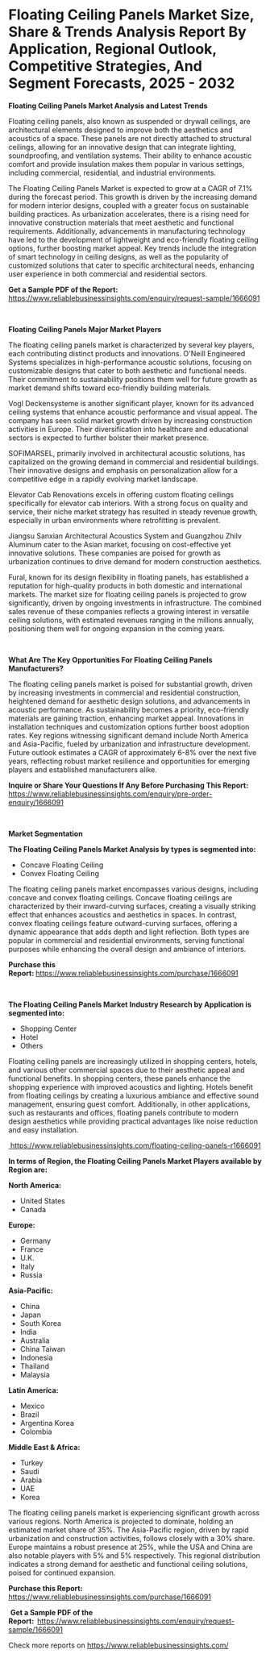 <p><h1>Floating Ceiling Panels Market Size, Share & Trends Analysis Report By Application, Regional Outlook, Competitive Strategies, And Segment Forecasts, 2025 - 2032</h1></p><p><strong>Floating Ceiling Panels Market Analysis and Latest Trends</strong></p>
<p><p>Floating ceiling panels, also known as suspended or drywall ceilings, are architectural elements designed to improve both the aesthetics and acoustics of a space. These panels are not directly attached to structural ceilings, allowing for an innovative design that can integrate lighting, soundproofing, and ventilation systems. Their ability to enhance acoustic comfort and provide insulation makes them popular in various settings, including commercial, residential, and industrial environments.</p><p>The Floating Ceiling Panels Market is expected to grow at a CAGR of 7.1% during the forecast period. This growth is driven by the increasing demand for modern interior designs, coupled with a greater focus on sustainable building practices. As urbanization accelerates, there is a rising need for innovative construction materials that meet aesthetic and functional requirements. Additionally, advancements in manufacturing technology have led to the development of lightweight and eco-friendly floating ceiling options, further boosting market appeal. Key trends include the integration of smart technology in ceiling designs, as well as the popularity of customized solutions that cater to specific architectural needs, enhancing user experience in both commercial and residential sectors.</p></p>
<p><strong>Get a Sample PDF of the Report:&nbsp;</strong> <a href="https://www.reliablebusinessinsights.com/enquiry/request-sample/1666091?utm_campaign=2811&utm_medium=2&utm_source=Github&utm_content=ia&utm_term=06032025&utm_id=floating-ceiling-panels">https://www.reliablebusinessinsights.com/enquiry/request-sample/1666091</a></p>
<p>&nbsp;</p>
<p><strong>Floating Ceiling Panels Major Market Players</strong></p>
<p><p>The floating ceiling panels market is characterized by several key players, each contributing distinct products and innovations. O'Neill Engineered Systems specializes in high-performance acoustic solutions, focusing on customizable designs that cater to both aesthetic and functional needs. Their commitment to sustainability positions them well for future growth as market demand shifts toward eco-friendly building materials.</p><p>Vogl Deckensysteme is another significant player, known for its advanced ceiling systems that enhance acoustic performance and visual appeal. The company has seen solid market growth driven by increasing construction activities in Europe. Their diversification into healthcare and educational sectors is expected to further bolster their market presence.</p><p>SOFIMARSEL, primarily involved in architectural acoustic solutions, has capitalized on the growing demand in commercial and residential buildings. Their innovative designs and emphasis on personalization allow for a competitive edge in a rapidly evolving market landscape.</p><p>Elevator Cab Renovations excels in offering custom floating ceilings specifically for elevator cab interiors. With a strong focus on quality and service, their niche market strategy has resulted in steady revenue growth, especially in urban environments where retrofitting is prevalent.</p><p>Jiangsu Sanxian Architectural Acoustics System and Guangzhou Zhilv Aluminum cater to the Asian market, focusing on cost-effective yet innovative solutions. These companies are poised for growth as urbanization continues to drive demand for modern construction aesthetics.</p><p>Fural, known for its design flexibility in floating panels, has established a reputation for high-quality products in both domestic and international markets. The market size for floating ceiling panels is projected to grow significantly, driven by ongoing investments in infrastructure. The combined sales revenue of these companies reflects a growing interest in versatile ceiling solutions, with estimated revenues ranging in the millions annually, positioning them well for ongoing expansion in the coming years.</p></p>
<p>&nbsp;</p>
<p><strong>What Are The Key Opportunities For Floating Ceiling Panels Manufacturers?</strong></p>
<p><p>The floating ceiling panels market is poised for substantial growth, driven by increasing investments in commercial and residential construction, heightened demand for aesthetic design solutions, and advancements in acoustic performance. As sustainability becomes a priority, eco-friendly materials are gaining traction, enhancing market appeal. Innovations in installation techniques and customization options further boost adoption rates. Key regions witnessing significant demand include North America and Asia-Pacific, fueled by urbanization and infrastructure development. Future outlook estimates a CAGR of approximately 6-8% over the next five years, reflecting robust market resilience and opportunities for emerging players and established manufacturers alike.</p></p>
<p><strong>Inquire or Share Your Questions If Any Before Purchasing This Report:</strong> <a href="https://www.reliablebusinessinsights.com/enquiry/pre-order-enquiry/1666091?utm_campaign=2811&utm_medium=2&utm_source=Github&utm_content=ia&utm_term=06032025&utm_id=floating-ceiling-panels">https://www.reliablebusinessinsights.com/enquiry/pre-order-enquiry/1666091</a></p>
<p>&nbsp;</p>
<p><strong>Market Segmentation</strong></p>
<p><strong>The Floating Ceiling Panels Market Analysis by types is segmented into:</strong></p>
<p><ul><li>Concave Floating Ceiling</li><li>Convex Floating Ceiling</li></ul></p>
<p><p>The floating ceiling panels market encompasses various designs, including concave and convex floating ceilings. Concave floating ceilings are characterized by their inward-curving surfaces, creating a visually striking effect that enhances acoustics and aesthetics in spaces. In contrast, convex floating ceilings feature outward-curving surfaces, offering a dynamic appearance that adds depth and light reflection. Both types are popular in commercial and residential environments, serving functional purposes while enhancing the overall design and ambiance of interiors.</p></p>
<p><strong>Purchase this Report:&nbsp;</strong><a href="https://www.reliablebusinessinsights.com/purchase/1666091?utm_campaign=2811&utm_medium=2&utm_source=Github&utm_content=ia&utm_term=06032025&utm_id=floating-ceiling-panels">https://www.reliablebusinessinsights.com/purchase/1666091</a></p>
<p>&nbsp;</p>
<p><strong>The Floating Ceiling Panels Market Industry Research by Application is segmented into:</strong></p>
<p><ul><li>Shopping Center</li><li>Hotel</li><li>Others</li></ul></p>
<p><p>Floating ceiling panels are increasingly utilized in shopping centers, hotels, and various other commercial spaces due to their aesthetic appeal and functional benefits. In shopping centers, these panels enhance the shopping experience with improved acoustics and lighting. Hotels benefit from floating ceilings by creating a luxurious ambiance and effective sound management, ensuring guest comfort. Additionally, in other applications, such as restaurants and offices, floating panels contribute to modern design aesthetics while providing practical advantages like noise reduction and easy installation.</p></p>
<p><a href="https://www.reliablebusinessinsights.com/floating-ceiling-panels-r1666091?utm_campaign=2811&utm_medium=2&utm_source=Github&utm_content=ia&utm_term=06032025&utm_id=floating-ceiling-panels">&nbsp;https://www.reliablebusinessinsights.com/floating-ceiling-panels-r1666091</a></p>
<p><strong>In terms of Region, the Floating Ceiling Panels Market Players available by Region are:</strong></p>
<p>
    <p> <strong> North America: </strong>
        <ul>
            <li>United States</li>
            <li>Canada</li>
        </ul>
        </p> 
    <p> <strong> Europe: </strong>
        <ul>
            <li>Germany</li>
            <li>France</li>
            <li>U.K.</li>
            <li>Italy</li>
            <li>Russia</li>
        </ul>
        </p> 
    <p> <strong> Asia-Pacific: </strong>
        <ul>
            <li>China</li>
            <li>Japan</li>
            <li>South Korea</li>
            <li>India</li>
            <li>Australia</li>
            <li>China Taiwan</li>
            <li>Indonesia</li>
            <li>Thailand</li>
            <li>Malaysia</li>
        </ul>
        </p> 
    <p> <strong> Latin America: </strong>
        <ul>
            <li>Mexico</li>
            <li>Brazil</li>
            <li>Argentina Korea</li>
            <li>Colombia</li>
        </ul>
        </p> 
    <p> <strong> Middle East & Africa: </strong>
        <ul>
            <li>Turkey</li>
            <li>Saudi</li>
            <li>Arabia</li>
            <li>UAE</li>
            <li>Korea</li>
        </ul>
    </p>
    </p>
<p><p>The floating ceiling panels market is experiencing significant growth across various regions. North America is projected to dominate, holding an estimated market share of 35%. The Asia-Pacific region, driven by rapid urbanization and construction activities, follows closely with a 30% share. Europe maintains a robust presence at 25%, while the USA and China are also notable players with 5% and 5% respectively. This regional distribution indicates a strong demand for aesthetic and functional ceiling solutions, poised for continued expansion.</p></p>
<p><strong>Purchase this Report: </strong><a href="https://www.reliablebusinessinsights.com/purchase/1666091?utm_campaign=2811&utm_medium=2&utm_source=Github&utm_content=ia&utm_term=06032025&utm_id=floating-ceiling-panels">https://www.reliablebusinessinsights.com/purchase/1666091</a></p>
<p>&nbsp;<strong>Get a Sample PDF of the Report:&nbsp;&nbsp;</strong><a href="https://www.reliablebusinessinsights.com/enquiry/request-sample/1666091?utm_campaign=2811&utm_medium=2&utm_source=Github&utm_content=ia&utm_term=06032025&utm_id=floating-ceiling-panels">https://www.reliablebusinessinsights.com/enquiry/request-sample/1666091</a></p>
<p><strong></strong></p>
<p>Check more reports on <a href="https://www.reliablebusinessinsights.com/?utm_campaign=2811&utm_medium=2&utm_source=Github&utm_content=ia&utm_term=06032025&utm_id=floating-ceiling-panels">https://www.reliablebusinessinsights.com/</a></p>